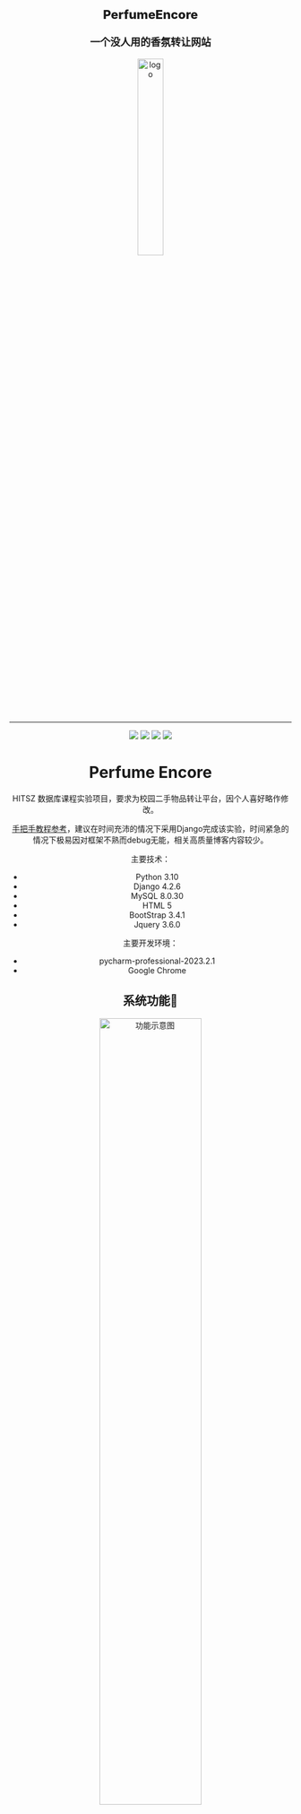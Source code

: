

<div align="center">
<p style="font-size: 22px; font-weight:800;">PerfumeEncore<p/> 
<p style="font-size: 18px; font-weight:600;">一个没人用的香氛转让网站</p>
<img  src="assets/logo.png" alt="logo" width="30%" />
<div/>


---
<div >
<p align="center">
    <a href="https://docs.djangoproject.com/zh-hans/4.2/"><img src="https://img.shields.io/badge/Django-4.2.6-red.svg"></a>
    <a href="https://v3.bootcss.com/components/"><img src="https://img.shields.io/badge/bootstrap-3.4.1-blue.svg"></a>
    <a href="https://blog.jquery.com/2021/03/02/jquery-3-6-0-released/"><img src="https://img.shields.io/badge/jquery-3.6.0-green.svg"></a>
    <a href="https://github.com/maochiyu1111/Webdev-Django/blob/PerfumeEncore/LICENSE"><img src="https://img.shields.io/badge/license-MIT-yellow.svg
"></a> 
</p>
<div/>



# Perfume Encore

HITSZ 数据库课程实验项目，要求为校园二手物品转让平台，因个人喜好略作修改。

[手把手教程参考](https://www.bilibili.com/video/BV1rT4y1v7uQ/?spm_id_from=333.337.search-card.all.click)，建议在时间充沛的情况下采用Django完成该实验，时间紧急的情况下极易因对框架不熟而debug无能，相关高质量博客内容较少。

主要技术：

- Python 3.10
- Django 4.2.6
- MySQL 8.0.30
- HTML 5
- BootStrap 3.4.1
- Jquery 3.6.0

主要开发环境：

- pycharm-professional-2023.2.1
- Google Chrome



## 系统功能:key:

<div align="center">
<img  src="assets/function.png" alt="功能示意图" width="60%" />
<div/>


## Django简述:star:

Django是一个流行的Python Web框架，在项目中Django可以简化对数据库的操作和队前端的渲染。建议先看教程学习Django架构。

- 对数据库：

  你无需编写SQL文件便可对表及表项进行增删改查。

  - 对于表的定义：

    表结构的定义通过 `models.py` 文件中类的定义进行创建或修改。在`settings.py` 配置好数据库后，编写

    ```python
    class UserInfo(models.Model):
        """ 用户表"""
        username = models.CharField(verbose_name="姓名", max_length=16)
        password = models.CharField(verbose_name="密码", max_length=64)
        create_time = models.DateField(verbose_name="创建时间", auto_now_add=True)
    
        usertype_choices = (
            (1, "用户"),
            (2, "管理员"),
        )
        usertype = models.SmallIntegerField(verbose_name="用户身份", choices=usertype_choices)
    
        status_choices = (
            (1, "注销"),
            (2, "正常"),
            (3, "冻结"),
        )
        statustype = models.SmallIntegerField(verbose_name="用户状态", choices=status_choices, default=2)
    ```

    然后执行 `python manage.py makemigrations` 以及 `python manage.py migrate` 两行指令，完成数据库迁移，即可在数据库中查看到：

    ```
    mysql> desc secondhand_userinfo;
    +-------------+-------------+------+-----+---------+----------------+
    | Field       | Type        | Null | Key | Default | Extra          |
    +-------------+-------------+------+-----+---------+----------------+
    | id          | bigint      | NO   | PRI | NULL    | auto_increment |
    | username    | varchar(16) | NO   |     | NULL    |                |
    | password    | varchar(64) | NO   |     | NULL    |                |
    | create_time | date        | NO   |     | NULL    |                |
    | usertype    | smallint    | NO   |     | NULL    |                |
    | statustype  | smallint    | NO   |     | NULL    |                |
    +-------------+-------------+------+-----+---------+----------------+
    ```

    注意：需安装 `pip install mysqlclient` 以支持数据库操作

  - 对于表项的增删改查:

    可以通过Django框架快速操作数据库表项，以下是一些例子

    ```python
    # 查找指定username的表项，返回第一个满足要求的对象
    user_object = models.UserInfo.objects.filter(username=form.instance.username).first()
    
    # 新增表项
    models.HandlingOpinionInfo.objects.create(manager_id=manager_id, order_id=order_id, opinion=reply)
    
    # 获取到指定对象后调用删除方法即可
    models.ShoppingCartInfo.objects.filter(item_id=item_id, user_id=user_id).first().delete()
    
    # 修改user表中的statustype一项，变成冻结
    user_obj = models.UserInfo.objects.filter(id=user_id).first()
    user_obj.statustype = 3
    user_obj.save()
    ```

    

- 对于前端渲染：

  - `urls.py` 文件的作用

    ```py
    path('login/', account.login),
    path('logout/', account.logout),
    ```

    上面第一句申明表示，当浏览器访问 '主域名/login/' 后，则会调用`account.py` 中的 `login` 函数

    ```python
    def login(request):
        """ 登录 """
        if request.method == "GET":
            form = LoginForm()
            return render(request, 'login.html', {'form': form})
        ...
    ```

    在这里，`login` 函数返回了一个模板页面 `login.html` 和一个字典，其中`form`是Django中一个强大的类，在这里，你可以认为这个对象与数据库有关，代表了从数据库获取信息（实际上没有查询获取数据库中的具体表项）

    而 `login.html` 如下运用传入的 `form`

    ```html
    <div class="form-group">
        <label>用户名</label>
        {{ form.username }}
        <span style="color: red;">{{ form.username.errors.0 }}</span>
    </div>
    ```

    可见，通过如下流程简介地完成了数据从数据库到前端的传递，实际上，Django会根据form对`login.html` 进行渲染，替换上面的`{{ form.username }}` 等字段，渲染完成后再传递给请求方。

    同时，很重要的一点是，该函数的返回值可以是一个render，也可以是`return redirect("/admin/item/manage/")` 、 `return JsonResponse({"status": False, 'error': form.errors})` 。也就是说，并不是一个域名对应一个页面。这为功能的实现提供了极大的灵活和便利，你可以结合`ajax`实现异步操作



## 效果展示:ghost:

### 用户端

1. 首页、登录、注册示意图。注册检测密码一致性、用户名是否存在。登录检测信息正确性、是否被冻结

<div align="center" >
<img src="assets/register_login.png" alt="登录注册示意图" width="80%"/>
<div/>


2. 用户登录后跳转到物品展示页面，即导航栏的“逛逛”，导航栏的“购物车”、“我的收藏”、“我的订单”页面如下

<div align="center" >
<img src="assets/nav-show.png" alt="导航栏示意图" width="80%"/>
<div/>


3. 物品展示页面中，用户点击“我要转让”可以添加需要转让出的物品，使用右侧搜索栏可检索相关物品

<div align="center" >
<img src="assets/item-list.png" alt="物品展示页面" width="80%"/>
<div/>


4. 在物品展示页面、收藏夹、购物车中点击物品图片或名称皆可跳转到物品详情页面，物品详情页面中可对该物品进行下单、收藏、加入购物车等操作。右图为下单页面，点击已支付后会产生订单

<div align="center" >
<img src="assets/item-detail.png" alt="物品详情页面" width="80%"/>
<div/>


5. 物品收藏页面无其余操作，再次点击加入收藏可取消对该物品的收藏。购物车页面可勾选一定数量物品，右侧栏会显示总金额。点击已支付会对勾选的所有物品产生订单。

<div align="center" >
<img src="assets/shoppingcart.png" alt="购物车页面" width="80%"/>
<div/>


6. 订单页面中，每个订单都可以将取消或查看物品的操作。根据不同订单投诉情况的不同状态，如果没有进行投诉，即可进行投诉操作，若得到管理员回复则可查看回复

<div align="center" >
<img src="assets/order.png" alt="订单页面" width="80%"/>
<div/>


### 管理端 

1. 对账号进行管理，可以冻结账号。若账号被冻结则可以恢复该账号

<div align="center" >
<img src="assets/admin_account.png" alt="账号管理" width="80%"/>
<div/>



2. 对物品进行管理，可以查看该物品信息。若物品违规，可下架该物品

<div align="center" >
<img src="assets/admin_item.png" alt="物品管理" width="80%"/>
<div/>


3. 对投诉进行处理，可以回复投诉。只显示未被回复的投诉

<div align="center" >
<img src="assets/admin_complaint.png" alt="投诉处理" width="80%"/>
<div/>




本README[书写参考](https://github.com/hewei2001/campus-canteen-ordering/blob/main/README.md)
